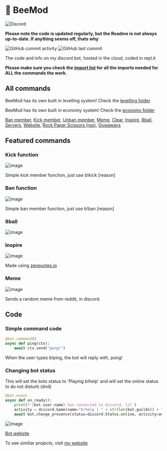 # 🐝 BeeMod
![Discord](https://img.shields.io/discord/928357724574584912?logo=discord&style=for-the-badge)

  **Please note the code is updated regularly, but the Readme is not always up-to-date. If anything seems off, thats why**
  
![GitHub commit activity](https://img.shields.io/github/commit-activity/w/Skelly1301/BeeMod)
![GitHub last commit](https://img.shields.io/github/last-commit/Skelly1301/BeeMod)

The code and info on my discord bot, hosted in the cloud, coded in repl.it

**Please make sure you check the [import list](https://github.com/Skelly1301/BeeMod/blob/main/files/imports/import%20list.py) for all the imports needed for ALL the commands the work.**

## All commands
BeeMod has its own built in levelling system! Check the [levelling folder](https://github.com/Skelly1301/BeeMod/tree/main/levelling)

BeeMod has its own built in economy system! Check the [economy folder](https://github.com/Skelly1301/BeeMod/tree/main/economy)

[Ban member](https://github.com/Skelly1301/BeeMod/blob/main/commands/moderation/ban%20member.py), [Kick member](https://github.com/Skelly1301/BeeMod/blob/main/commands/moderation/kick%20member.py), [Unban member](https://github.com/Skelly1301/BeeMod/blob/main/commands/moderation/unban%20member.py), [Meme](https://github.com/Skelly1301/BeeMod/blob/main/commands/fun/meme.py), [Clear](https://github.com/Skelly1301/BeeMod/blob/main/commands/moderation/clear.py), [Inspire](https://github.com/Skelly1301/BeeMod/blob/main/commands/fun/8ball.py), [8ball](https://github.com/Skelly1301/BeeMod/blob/main/commands/fun/8ball.py), [Servers](https://github.com/Skelly1301/BeeMod/blob/main/commands/info/servers.py), [Website](https://github.com/Skelly1301/BeeMod/blob/main/commands/info/website.py), [Rock Paper Scissors (rps)](https://github.com/Skelly1301/BeeMod/blob/main/commands/fun/rps.py), [Giveaways](https://github.com/Skelly1301/BeeMod/blob/main/commands/utilities/giveaway.py)
## Featured commands
### Kick function
![image](https://user-images.githubusercontent.com/88248957/149184158-5189fec1-bfd7-401b-b079-cd0284f7e411.png)

Simple kick member function, just use b!kick <member> [reason]

### Ban function
![image](https://user-images.githubusercontent.com/88248957/149184813-370674a0-595a-45e2-bc88-c74307e42e37.png)

Simple ban member function, just use b!ban <member> [reason]

### 8ball
![image](https://user-images.githubusercontent.com/88248957/150986907-a96a83cf-0acd-4de7-862c-a17b3caa83b3.png)

### Inspire
![image](https://user-images.githubusercontent.com/88248957/150987015-762ef3aa-3a27-4eaf-946d-bdfda85120e2.png)

  Made using [zenquotes.io](https://zenquotes.io)

### Meme
![image](https://user-images.githubusercontent.com/88248957/151582479-8befa569-f42b-48b8-8dba-f400d0a8cdfe.png)

  Sends a random meme from reddit, in discord.
  
## Code
### Simple command code
```python
@bot.command()
async def ping(ctx):
    await ctx.send("pong!")
```
When the user types b!ping, the bot will reply with, pong!
  
### Changing bot status
This will set the bots status to 'Playing b!help' and will set the online status to do not disturb (dnd)
```python
@bot.event
async def on_ready():
    print(f'{bot.user.name} has connected to discord, lol')
    activity = discord.Game(name="b!help | " + str(len(bot.guilds)) + " servers!")
    await bot.change_presence(status=discord.Status.online, activity=activity)
```
![image](https://user-images.githubusercontent.com/88248957/150197391-1b3c39d6-2634-42c8-a542-c1b1e1a9e10f.png)

[Bot website](https://beemodweb.skellyy.repl.co)
  
To see similiar projects, visit [my website](https://skellyy.repl.co)
